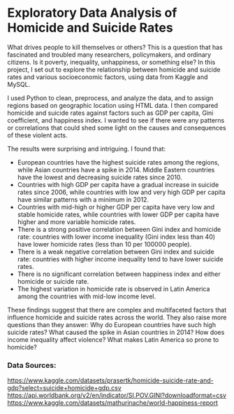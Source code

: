 # Exploratory Data Analysis of Homicide and Suicide Rates

What drives people to kill themselves or others? This is a question that has fascinated and troubled many researchers, policymakers, and ordinary citizens. Is it poverty, inequality, unhappiness, or something else? In this project, I set out to explore the relationship between homicide and suicide rates and various socioeconomic factors, using data from Kaggle and MySQL.

I used Python to clean, preprocess, and analyze the data, and to assign regions based on geographic location using HTML data. I then compared homicide and suicide rates against factors such as GDP per capita, Gini coefficient, and happiness index. I wanted to see if there were any patterns or correlations that could shed some light on the causes and consequences of these violent acts.

The results were surprising and intriguing. I found that:

* European countries have the highest suicide rates among the regions, while Asian countries have a spike in 2014. Middle Eastern countries have the lowest and decreasing suicide rates since 2010.
* Countries with high GDP per capita have a gradual increase in suicide rates since 2006, while countries with low and very high GDP per capita have similar patterns with a minimum in 2012.
* Countries with mid-high or higher GDP per capita have very low and stable homicide rates, while countries with lower GDP per capita have higher and more variable homicide rates.
* There is a strong positive correlation between Gini index and homicide rate: countries with lower income inequality (Gini index less than 40) have lower homicide rates (less than 10 per 100000 people).
* There is a weak negative correlation between Gini index and suicide rate: countries with higher income inequality tend to have lower suicide rates.
* There is no significant correlation between happiness index and either homicide or suicide rate.
* The highest variation in homicide rate is observed in Latin America among the countries with mid-low income level.

These findings suggest that there are complex and multifaceted factors that influence homicide and suicide rates across the world. They also raise more questions than they answer: Why do European countries have such high suicide rates? What caused the spike in Asian countries in 2014? How does income inequality affect violence? What makes Latin America so prone to homicide?

### Data Sources:
https://www.kaggle.com/datasets/prasertk/homicide-suicide-rate-and-gdp?select=suicide+homicide+gdp.csv
https://api.worldbank.org/v2/en/indicator/SI.POV.GINI?downloadformat=csv  
https://www.kaggle.com/datasets/mathurinache/world-happiness-report
